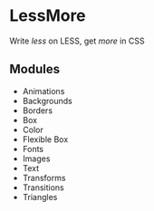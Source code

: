 # LessMore
Write _less_ on LESS, get _more_ in CSS

## Modules
* Animations
* Backgrounds
* Borders
* Box
* Color
* Flexible Box
* Fonts
* Images
* Text
* Transforms
* Transitions
* Triangles